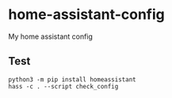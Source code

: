 # home-assistant-config

My home assistant config

## Test
```
python3 -m pip install homeassistant
hass -c . --script check_config
```
